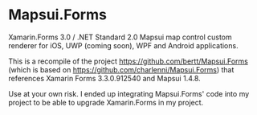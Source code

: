 # Mapsui.Forms

Xamarin.Forms 3.0 / .NET Standard 2.0 Mapsui map control custom renderer for iOS, UWP (coming soon), WPF and Android applications. 

This is a recompile of the project https://github.com/bertt/Mapsui.Forms (which is based on https://github.com/charlenni/Mapsui.Forms) that references Xamarin Forms 3.3.0.912540 and Mapsui 1.4.8.

Use at your own risk. I ended up integrating Mapsui.Forms' code into my project to be able to upgrade Xamarin.Forms in my project.
